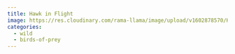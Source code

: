 ```yaml
---
title: Hawk in Flight
image: https://res.cloudinary.com/rama-llama/image/upload/v1602878570/Hawk_in_flight_copy_myhkyz.jpg
categories:
  - wild
  - birds-of-prey
---
```

